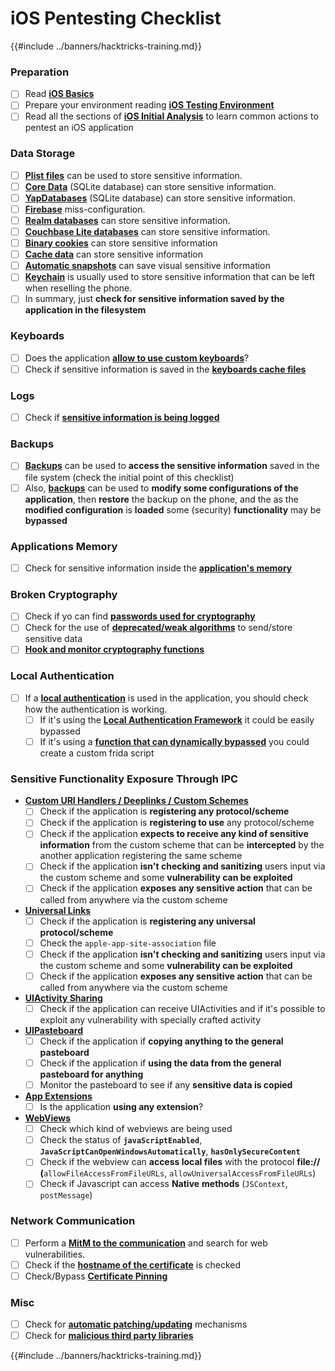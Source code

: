 # iOS Pentesting Checklist

{{#include ../banners/hacktricks-training.md}}

### Preparation

- [ ] Read [**iOS Basics**](ios-pentesting/ios-basics.md)
- [ ] Prepare your environment reading [**iOS Testing Environment**](ios-pentesting/ios-testing-environment.md)
- [ ] Read all the sections of [**iOS Initial Analysis**](ios-pentesting/#initial-analysis) to learn common actions to pentest an iOS application

### Data Storage

- [ ] [**Plist files**](ios-pentesting/#plist) can be used to store sensitive information.
- [ ] [**Core Data**](ios-pentesting/#core-data) (SQLite database) can store sensitive information.
- [ ] [**YapDatabases**](ios-pentesting/#yapdatabase) (SQLite database) can store sensitive information.
- [ ] [**Firebase**](ios-pentesting/#firebase-real-time-databases) miss-configuration.
- [ ] [**Realm databases**](ios-pentesting/#realm-databases) can store sensitive information.
- [ ] [**Couchbase Lite databases**](ios-pentesting/#couchbase-lite-databases) can store sensitive information.
- [ ] [**Binary cookies**](ios-pentesting/#cookies) can store sensitive information
- [ ] [**Cache data**](ios-pentesting/#cache) can store sensitive information
- [ ] [**Automatic snapshots**](ios-pentesting/#snapshots) can save visual sensitive information
- [ ] [**Keychain**](ios-pentesting/#keychain) is usually used to store sensitive information that can be left when reselling the phone.
- [ ] In summary, just **check for sensitive information saved by the application in the filesystem**

### Keyboards

- [ ] Does the application [**allow to use custom keyboards**](ios-pentesting/#custom-keyboards-keyboard-cache)?
- [ ] Check if sensitive information is saved in the [**keyboards cache files**](ios-pentesting/#custom-keyboards-keyboard-cache)

### **Logs**

- [ ] Check if [**sensitive information is being logged**](ios-pentesting/#logs)

### Backups

- [ ] [**Backups**](ios-pentesting/#backups) can be used to **access the sensitive information** saved in the file system (check the initial point of this checklist)
- [ ] Also, [**backups**](ios-pentesting/#backups) can be used to **modify some configurations of the application**, then **restore** the backup on the phone, and the as the **modified configuration** is **loaded** some (security) **functionality** may be **bypassed**

### **Applications Memory**

- [ ] Check for sensitive information inside the [**application's memory**](ios-pentesting/#testing-memory-for-sensitive-data)

### **Broken Cryptography**

- [ ] Check if yo can find [**passwords used for cryptography**](ios-pentesting/#broken-cryptography)
- [ ] Check for the use of [**deprecated/weak algorithms**](ios-pentesting/#broken-cryptography) to send/store sensitive data
- [ ] [**Hook and monitor cryptography functions**](ios-pentesting/#broken-cryptography)

### **Local Authentication**

- [ ] If a [**local authentication**](ios-pentesting/#local-authentication) is used in the application, you should check how the authentication is working.
  - [ ] If it's using the [**Local Authentication Framework**](ios-pentesting/#local-authentication-framework) it could be easily bypassed
  - [ ] If it's using a [**function that can dynamically bypassed**](ios-pentesting/#local-authentication-using-keychain) you could create a custom frida script

### Sensitive Functionality Exposure Through IPC

- [**Custom URI Handlers / Deeplinks / Custom Schemes**](ios-pentesting/#custom-uri-handlers-deeplinks-custom-schemes)
  - [ ] Check if the application is **registering any protocol/scheme**
  - [ ] Check if the application is **registering to use** any protocol/scheme
  - [ ] Check if the application **expects to receive any kind of sensitive information** from the custom scheme that can be **intercepted** by the another application registering the same scheme
  - [ ] Check if the application **isn't checking and sanitizing** users input via the custom scheme and some **vulnerability can be exploited**
  - [ ] Check if the application **exposes any sensitive action** that can be called from anywhere via the custom scheme
- [**Universal Links**](ios-pentesting/#universal-links)
  - [ ] Check if the application is **registering any universal protocol/scheme**
  - [ ] Check the `apple-app-site-association` file
  - [ ] Check if the application **isn't checking and sanitizing** users input via the custom scheme and some **vulnerability can be exploited**
  - [ ] Check if the application **exposes any sensitive action** that can be called from anywhere via the custom scheme
- [**UIActivity Sharing**](ios-pentesting/ios-uiactivity-sharing.md)
  - [ ] Check if the application can receive UIActivities and if it's possible to exploit any vulnerability with specially crafted activity
- [**UIPasteboard**](ios-pentesting/ios-uipasteboard.md)
  - [ ] Check if the application if **copying anything to the general pasteboard**
  - [ ] Check if the application if **using the data from the general pasteboard for anything**
  - [ ] Monitor the pasteboard to see if any **sensitive data is copied**
- [**App Extensions**](ios-pentesting/ios-app-extensions.md)
  - [ ] Is the application **using any extension**?
- [**WebViews**](ios-pentesting/ios-webviews.md)
  - [ ] Check which kind of webviews are being used
  - [ ] Check the status of **`javaScriptEnabled`**, **`JavaScriptCanOpenWindowsAutomatically`**, **`hasOnlySecureContent`**
  - [ ] Check if the webview can **access local files** with the protocol **file://** **(**`allowFileAccessFromFileURLs`, `allowUniversalAccessFromFileURLs`)
  - [ ] Check if Javascript can access **Native** **methods** (`JSContext`, `postMessage`)

### Network Communication

- [ ] Perform a [**MitM to the communication**](ios-pentesting/#network-communication) and search for web vulnerabilities.
- [ ] Check if the [**hostname of the certificate**](ios-pentesting/#hostname-check) is checked
- [ ] Check/Bypass [**Certificate Pinning**](ios-pentesting/#certificate-pinning)

### **Misc**

- [ ] Check for [**automatic patching/updating**](ios-pentesting/#hot-patching-enforced-updateing) mechanisms
- [ ] Check for [**malicious third party libraries**](ios-pentesting/#third-parties)

{{#include ../banners/hacktricks-training.md}}



